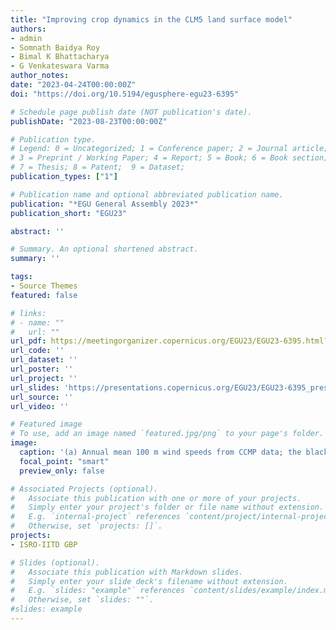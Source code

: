 ```yaml
---
title: "Improving crop dynamics in the CLM5 land surface model"
authors:
- admin
- Somnath Baidya Roy
- Bimal K Bhattacharya
- G Venkateswara Varma
author_notes:
date: "2023-04-24T00:00:00Z"
doi: "https://doi.org/10.5194/egusphere-egu23-6395"

# Schedule page publish date (NOT publication's date).
publishDate: "2023-08-23T00:00:00Z"

# Publication type.
# Legend: 0 = Uncategorized; 1 = Conference paper; 2 = Journal article;
# 3 = Preprint / Working Paper; 4 = Report; 5 = Book; 6 = Book section;
# 7 = Thesis; 8 = Patent;  9 = Dataset;
publication_types: ["1"]

# Publication name and optional abbreviated publication name.
publication: "*EGU General Assembly 2023*"
publication_short: "EGU23"

abstract: ''

# Summary. An optional shortened abstract.
summary: ''

tags:
- Source Themes
featured: false

# links:
# - name: ""
#   url: ""
url_pdf: https://meetingorganizer.copernicus.org/EGU23/EGU23-6395.html?pdf
url_code: ''
url_dataset: ''
url_poster: ''
url_project: ''
url_slides: 'https://presentations.copernicus.org/EGU23/EGU23-6395_presentation-h557244.pdf'
url_source: ''
url_video: ''

# Featured image
# To use, add an image named `featured.jpg/png` to your page's folder. 
image:
  caption: '(a) Annual mean 100 m wind speeds from CCMP data; the black box represents the Palk Strait region. (b) The wind rose for the Palk Strait region. (c) The hypothetical wind farm scenarios considered in this study.'
  focal_point: "smart"
  preview_only: false

# Associated Projects (optional).
#   Associate this publication with one or more of your projects.
#   Simply enter your project's folder or file name without extension.
#   E.g. `internal-project` references `content/project/internal-project/index.md`.
#   Otherwise, set `projects: []`.
projects:
- ISRO-IITD GBP

# Slides (optional).
#   Associate this publication with Markdown slides.
#   Simply enter your slide deck's filename without extension.
#   E.g. `slides: "example"` references `content/slides/example/index.md`.
#   Otherwise, set `slides: ""`.
#slides: example
---
```

